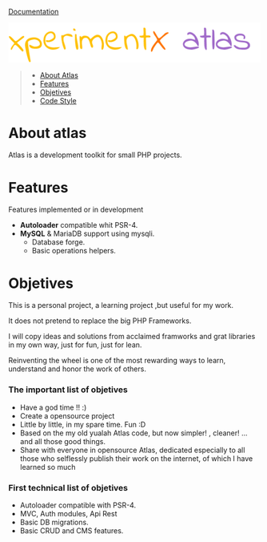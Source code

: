[Documentation](../README.md) 

![xperimentx atlas](../images/atlas.png) 

> * [About Atlas](#about-atlas)
> * [Features](#features)
> * [Objetives](#objetives)
> * [Code Style](Code-style.md)

# About atlas

Atlas is a development toolkit for small PHP projects.

# Features

Features implemented or in development

* **Autoloader** compatible whit PSR-4.
* **MySQL** & MariaDB support using mysqli.
  * Database forge.
  * Basic operations helpers.


# Objetives

This is a personal project, a learning project ,but useful for my work.

It does not pretend to replace the big PHP Frameworks. 

I will copy ideas and solutions from  acclaimed framworks and grat libraries in my own way, just for fun, just for lean.

Reinventing the wheel is one of the most rewarding ways to learn, understand and honor the work of others.


### The important list of objetives

* Have a god time !! :)
* Create a opensource project
* Little by little, in my spare time. Fun :D
* Based on the my old yualah Atlas code, but now simpler! , cleaner! ... and all those good things.
* Share with everyone in opensource Atlas, dedicated especially to all those who selflessly publish their work on the internet, of which I have learned so much


### First technical list of objetives

* Autoloader compatible with PSR-4.
* MVC, Auth modules, Api Rest
* Basic DB migrations.
* Basic CRUD and CMS features.




